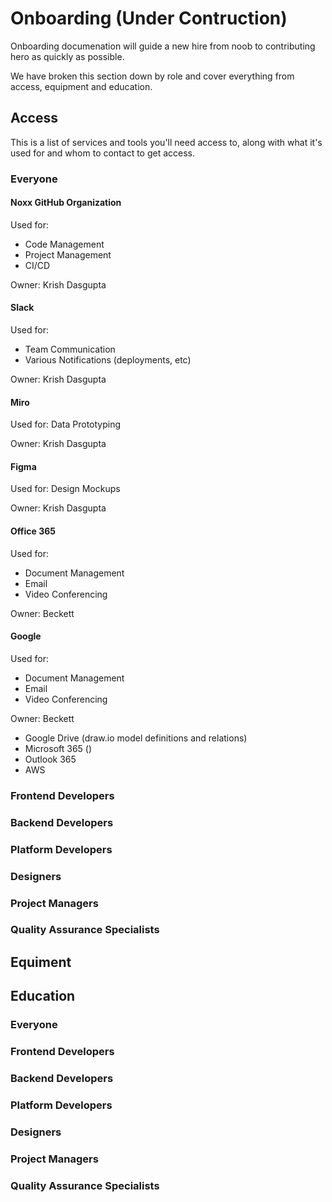 # Onboarding (Under Contruction)

Onboarding documenation will guide a new hire from noob to contributing hero as quickly as possible.

We have broken this section down by role and cover everything from access, equipment and education.

## Access

This is a list of services and tools you'll need access to, along with what it's used for and whom to contact to get access.

### Everyone

#### Noxx GitHub Organization
Used for:
- Code Management
- Project Management
- CI/CD

Owner: Krish Dasgupta


#### Slack
Used for:
- Team Communication
- Various Notifications (deployments, etc)

Owner: Krish Dasgupta

#### Miro
Used for: Data Prototyping

Owner: Krish Dasgupta

#### Figma
Used for: Design Mockups

Owner: Krish Dasgupta

#### Office 365
Used for: 
- Document Management
- Email
- Video Conferencing

Owner: Beckett

#### Google 
Used for: 
- Document Management
- Email
- Video Conferencing

Owner: Beckett


- Google Drive (draw.io model definitions and relations)
- Microsoft 365 ()
- Outlook 365
- AWS


### Frontend Developers

### Backend Developers

### Platform Developers

### Designers

### Project Managers

### Quality Assurance Specialists


## Equiment

## Education

### Everyone

### Frontend Developers

### Backend Developers

### Platform Developers

### Designers

### Project Managers

### Quality Assurance Specialists

